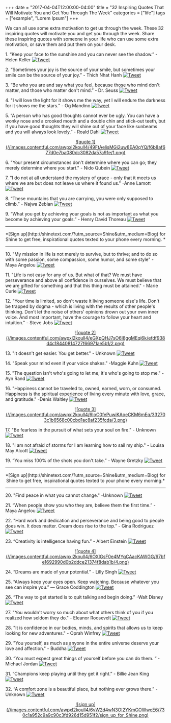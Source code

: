 +++
  date = "2017-04-04T12:00:00-04:00"
  title = "32 Inspiring Quotes That Will Motivate You and Get You Through The Week"
  categories = ["life"]
  tags = ["example", "Lorem Ipsum"]
+++



<span class="dropcap">W</span>e can all use some extra motivation to get us through the week. These 32 inspiring quotes will motivate you and get you through the week. Share these inspiring quotes with someone in your life who can use some extra motivation, or save them and put them on your desk. 

<p>1. “Keep your face to the sunshine and you can never see the shadow.” - Helen Keller  <a href="http://ctt.ec/mbK19"><img src="//images.contentful.com/awpxl2koull4/6LvAGoJrjOEwQY86uMuS6q/4b6c5fd47467193f78e2dda0ef592d60/Twitter_Logo_Blue.png?h=42" alt="Tweet "></a>


<p>2. “Sometimes your joy is the source of your smile, but sometimes your smile can be the source of your joy.” - Thich Nhat Hanh  <a href="http://ctt.ec/sifpd"><img src="//images.contentful.com/awpxl2koull4/6LvAGoJrjOEwQY86uMuS6q/4b6c5fd47467193f78e2dda0ef592d60/Twitter_Logo_Blue.png?h=42" alt="Tweet "></a>


<p>3. “Be who you are and say what you feel, because those who mind don't matter, and those who matter don't mind.” - Dr. Seuss 
<a href="http://ctt.ec/5Zt3g"><img src="//images.contentful.com/awpxl2koull4/6LvAGoJrjOEwQY86uMuS6q/4b6c5fd47467193f78e2dda0ef592d60/Twitter_Logo_Blue.png?h=42" alt="Tweet "></a>


<p>4. "I will love the light for it shows me the way, yet I will endure the darkness for it shows me the stars." - Og Mandino 
<a href="http://ctt.ec/1xUqa"><img src="//images.contentful.com/awpxl2koull4/6LvAGoJrjOEwQY86uMuS6q/4b6c5fd47467193f78e2dda0ef592d60/Twitter_Logo_Blue.png?h=42" alt="Tweet "></a>


<p>5. “A person who has good thoughts cannot ever be ugly. You can have a wonky nose and a crooked mouth and a double chin and stick-out teeth, but if you have good thoughts they will shine out of your face like sunbeams and you will always look lovely.” - Roald Dahl <a href="http://ctt.ec/150zd"><img src="//images.contentful.com/awpxl2koull4/6LvAGoJrjOEwQY86uMuS6q/4b6c5fd47467193f78e2dda0ef592d60/Twitter_Logo_Blue.png?h=42" alt="Tweet "></a>

<center>
<a href="http://ctt.ec/zeX4f"> ![quote 1](//images.contentful.com/awpxl2koull4/49FtAelisMGi2uw8EA0qYQ/f6b8af677d0e7ba080dc3082da57a91e/1.png) </a>
</center>


<p>6. "Your present circumstances don't determine where you can go; they merely determine where you start." - Nido Qubein <a href="http://ctt.ec/zeX4f"><img src="//images.contentful.com/awpxl2koull4/6LvAGoJrjOEwQY86uMuS6q/4b6c5fd47467193f78e2dda0ef592d60/Twitter_Logo_Blue.png?h=42" alt="Tweet "></a>


<p>7. "I do not at all understand the mystery of grace - only that it meets us where we are but does not leave us where it found us." -Anne Lamott <a href="http://ctt.ec/N42jK"><img src="//images.contentful.com/awpxl2koull4/6LvAGoJrjOEwQY86uMuS6q/4b6c5fd47467193f78e2dda0ef592d60/Twitter_Logo_Blue.png?h=42" alt="Tweet "></a>


<p>8. “These mountains that you are carrying, you were only supposed to climb.” - Najwa Zebian <a href="http://ctt.ec/H3DnP"><img src="//images.contentful.com/awpxl2koull4/6LvAGoJrjOEwQY86uMuS6q/4b6c5fd47467193f78e2dda0ef592d60/Twitter_Logo_Blue.png?h=42" alt="Tweet "></a>

<p>9. “What you get by achieving your goals is not as important as what you become by achieving your goals.” - Henry David Thoreau <a href="http://ctt.ec/T00_0"><img src="//images.contentful.com/awpxl2koull4/6LvAGoJrjOEwQY86uMuS6q/4b6c5fd47467193f78e2dda0ef592d60/Twitter_Logo_Blue.png?h=42" alt="Tweet "></a>

---

<center> *[Sign up](http://shinetext.com/?utm_source=Shine&utm_medium=Blog) for Shine to get free, inspirational quotes texted to your phone every morning. *</center>

---

<p>10. "My mission in life is not merely to survive, but to thrive; and to do so with some passion, some compassion, some humor, and some style" - Maya Angelou <a href="http://ctt.ec/D5Bvb"><img src="//images.contentful.com/awpxl2koull4/6LvAGoJrjOEwQY86uMuS6q/4b6c5fd47467193f78e2dda0ef592d60/Twitter_Logo_Blue.png?h=42" alt="Tweet "></a>

<p>11. "Life is not easy for any of us. But what of that? We must have perseverance and above all confidence in ourselves. We must believe that we are gifted for something and that this thing must be attained." - Marie Curie <a href="http://ctt.ec/9b70f"><img src="//images.contentful.com/awpxl2koull4/6LvAGoJrjOEwQY86uMuS6q/4b6c5fd47467193f78e2dda0ef592d60/Twitter_Logo_Blue.png?h=42" alt="Tweet "></a>

<p>12. "Your time is limited, so don't waste it living someone else's life. Don't be trapped by dogma - which is living with the results of other people's thinking. Don't let the noise of others' opinions drown out your own inner voice. And most important, have the courage to follow your heart and intuition." - Steve Jobs  <a href="http://ctt.ec/fqd5z"><img src="//images.contentful.com/awpxl2koull4/6LvAGoJrjOEwQY86uMuS6q/4b6c5fd47467193f78e2dda0ef592d60/Twitter_Logo_Blue.png?h=42" alt="Tweet "></a>
  
<center>
<a href="http://ctt.ec/g2qF1">![quote 2](//images.contentful.com/awpxl2koull4/eGXpQHJ7sO6I8ggMEqi6k/efdf938d4c18440814727f66971ae5b1/2.png)</a>
</center>
  
<p>13. "It doesn't get easier. You get better." - Unknown <a href="http://ctt.ec/g2qF1"><img src="//images.contentful.com/awpxl2koull4/6LvAGoJrjOEwQY86uMuS6q/4b6c5fd47467193f78e2dda0ef592d60/Twitter_Logo_Blue.png?h=42" alt="Tweet "></a>

<p>14. "Speak your mind even if your voice shakes." -Maggie Kuhn <a href="http://ctt.ec/qfd9L"><img src="//images.contentful.com/awpxl2koull4/6LvAGoJrjOEwQY86uMuS6q/4b6c5fd47467193f78e2dda0ef592d60/Twitter_Logo_Blue.png?h=42" alt="Tweet "></a>

<p>15. "The question isn't who's going to let me; it's who's going to stop me." - Ayn Rand <a href="http://ctt.ec/XmS6d"><img src="//images.contentful.com/awpxl2koull4/6LvAGoJrjOEwQY86uMuS6q/4b6c5fd47467193f78e2dda0ef592d60/Twitter_Logo_Blue.png?h=42" alt="Tweet "></a>

<p>16. "Happiness cannot be traveled to, owned, earned, worn, or consumed. Happiness is the spiritual experience of living every minute with love, grace, and gratitude." -Denis Waitley <a href="http://ctt.ec/2Cf6c">
<img src="//images.contentful.com/awpxl2koull4/6LvAGoJrjOEwQY86uMuS6q/4b6c5fd47467193f78e2dda0ef592d60/Twitter_Logo_Blue.png?h=42" alt="Tweet"></a>
 
<center> <a href="http://ctt.ec/3e24f">![quote 3](//images.contentful.com/awpxl2koull4/6IoC0fePuwiKAoeCKM6mEq/332703c1b6568c00cbd1ac8af235fcda/3.png)</a> </center> 

<p>17. "Be fearless in the pursuit of what sets your soul on fire." - Unknown <a href="http://ctt.ec/3e24f"><img src="//images.contentful.com/awpxl2koull4/6LvAGoJrjOEwQY86uMuS6q/4b6c5fd47467193f78e2dda0ef592d60/Twitter_Logo_Blue.png?h=42" alt="Tweet"></a>

<p>18. "I am not afraid of storms for I am learning how to sail my ship." - Louisa May Alcott  <a href="http://ctt.ec/C65l8"><img src="//images.contentful.com/awpxl2koull4/6LvAGoJrjOEwQY86uMuS6q/4b6c5fd47467193f78e2dda0ef592d60/Twitter_Logo_Blue.png?h=42" alt="Tweet"></a>
 
<p>19. “You miss 100% of the shots you don't take.” - Wayne Gretzky  <a href="http://ctt.ec/k6pVw"><img src="//images.contentful.com/awpxl2koull4/6LvAGoJrjOEwQY86uMuS6q/4b6c5fd47467193f78e2dda0ef592d60/Twitter_Logo_Blue.png?h=42" alt="Tweet"></a>



---


<center> *[Sign up](http://shinetext.com/?utm_source=Shine&utm_medium=Blog) for Shine to get free, inspirational quotes texted to your phone every morning.* </center>

---




<p>20. "Find peace in what you cannot change." -Unknown <a href="http://ctt.ec/4cn53"><img src="//images.contentful.com/awpxl2koull4/6LvAGoJrjOEwQY86uMuS6q/4b6c5fd47467193f78e2dda0ef592d60/Twitter_Logo_Blue.png?h=42" alt="Tweet"></a>

<p>21. “When people show you who they are, believe them the first time.” - Maya Angelou <a href="http://ctt.ec/b2eMh"><img src="//images.contentful.com/awpxl2koull4/6LvAGoJrjOEwQY86uMuS6q/4b6c5fd47467193f78e2dda0ef592d60/Twitter_Logo_Blue.png?h=42" alt="Tweet"></a>

<p>22. "Hard work and dedication and perseverance and being good to people does win. It does matter. Cream does rise to the top.” - Gina Rodriguez <a href="http://ctt.ec/Dw11Y"><img src="//images.contentful.com/awpxl2koull4/6LvAGoJrjOEwQY86uMuS6q/4b6c5fd47467193f78e2dda0ef592d60/Twitter_Logo_Blue.png?h=42" alt="Tweet"></a>

<p>23. “Creativity is intelligence having fun.” - Albert Einstein <a href="http://ctt.ec/92caW"><img src="//images.contentful.com/awpxl2koull4/6LvAGoJrjOEwQY86uMuS6q/4b6c5fd47467193f78e2dda0ef592d60/Twitter_Logo_Blue.png?h=42" alt="Tweet"></a>

<center><a href="http://ctt.ec/HvC90">![quote 4](//images.contentful.com/awpxl2koull4/6OXIGsF0e4MYqCAacKAWGG/67bfe1692990d0b2ddce21374f8dab1b/4.png)</a></center>

<p>24. “Dreams are made of your potential.” - Lilly Singh <a href="http://ctt.ec/HvC90"><img src="//images.contentful.com/awpxl2koull4/6LvAGoJrjOEwQY86uMuS6q/4b6c5fd47467193f78e2dda0ef592d60/Twitter_Logo_Blue.png?h=42" alt="Tweet"></a>

<p>25. “Always keep your eyes open. Keep watching. Because whatever you see can inspire you.” — Grace Coddington <a href="http://ctt.ec/0E609"><img src="//images.contentful.com/awpxl2koull4/6LvAGoJrjOEwQY86uMuS6q/4b6c5fd47467193f78e2dda0ef592d60/Twitter_Logo_Blue.png?h=42" alt="Tweet"></a>

<p>26. “The way to get started is to quit talking and begin doing.” -Walt Disney <a href="http://ctt.ec/7eqj1"><img src="//images.contentful.com/awpxl2koull4/6LvAGoJrjOEwQY86uMuS6q/4b6c5fd47467193f78e2dda0ef592d60/Twitter_Logo_Blue.png?h=42" alt="Tweet"></a>

<p>27. "You wouldn't worry so much about what others think of you if you realized how seldom they do." - Eleanor Roosevelt <a href="http://ctt.ec/Rn4U2"><img src="//images.contentful.com/awpxl2koull4/6LvAGoJrjOEwQY86uMuS6q/4b6c5fd47467193f78e2dda0ef592d60/Twitter_Logo_Blue.png?h=42" alt="Tweet"></a>

<p>28. "It is confidence in our bodies, minds, and spirits that allows us to keep looking for new adventures." - Oprah Winfrey <a href="http://ctt.ec/RGjdM"><img src="//images.contentful.com/awpxl2koull4/6LvAGoJrjOEwQY86uMuS6q/4b6c5fd47467193f78e2dda0ef592d60/Twitter_Logo_Blue.png?h=42" alt="Tweet"></a>

<p>29. "You yourself, as much as anyone in the entire universe deserve your love and affection." - Buddha <a href="http://ctt.ec/uUb2K"><img src="//images.contentful.com/awpxl2koull4/6LvAGoJrjOEwQY86uMuS6q/4b6c5fd47467193f78e2dda0ef592d60/Twitter_Logo_Blue.png?h=42" alt="Tweet"></a>

<p>30. “You must expect great things of yourself before you can do them. “ - Michael Jordan  <a href="http://ctt.ec/6eKcD"><img src="//images.contentful.com/awpxl2koull4/6LvAGoJrjOEwQY86uMuS6q/4b6c5fd47467193f78e2dda0ef592d60/Twitter_Logo_Blue.png?h=42" alt="Tweet"></a>

<p>31. “Champions keep playing until they get it right.” - Billie Jean King <a href="http://ctt.ec/wS685"><img src="//images.contentful.com/awpxl2koull4/6LvAGoJrjOEwQY86uMuS6q/4b6c5fd47467193f78e2dda0ef592d60/Twitter_Logo_Blue.png?h=42" alt="Tweet"></a>

<p>32. “A comfort zone is a beautiful place, but nothing ever grows there.” - Unknown  <a href="http://ctt.ec/7OWd1"><img src="//images.contentful.com/awpxl2koull4/6LvAGoJrjOEwQY86uMuS6q/4b6c5fd47467193f78e2dda0ef592d60/Twitter_Logo_Blue.png?h=42" alt="Tweet"></a>

<center><a href="http://shinetext.com/?utm_source=Shine&utm_medium=Blog">![sign up](//images.contentful.com/awpxl2koull4/6vW2d4wN3OI2YKmGOWweE6/730c1a952c9a9c90c3fd926d15d951f2/sign_up_for_Shine.png)</a></center>

<div class="pubexchange_module" id="pubexchange_below_content" data-pubexchange-module-id="2323"></div>

<script>(function(w, d, s, id) {
  w.PUBX=w.PUBX || {pub: "shine_text", discover: false, lazy: true};
  var js, pjs = d.getElementsByTagName(s)[0];
  if (d.getElementById(id)) return;
  js = d.createElement(s); js.id = id; js.async = true;
  js.src = "//main.pubexchange.com/loader.min.js";
  pjs.parentNode.insertBefore(js, pjs);
}(window, document, "script", "pubexchange-jssdk"));</script>
